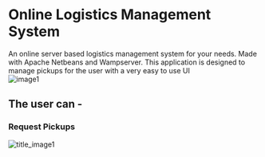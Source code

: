 # Online Logistics Management System

An online server based logistics management system for your needs.
Made with Apache Netbeans and Wampserver. 
This application is designed to manage pickups for the user with a very easy to use UI<br>
![image1](https://github.com/Adarsh-gif-crypt/Online_Logistics_Management_System/blob/main/Screenshots/Screenshot%202021-04-27%20160622.png)

## The user can - 

### Request Pickups
![title_image1]()
